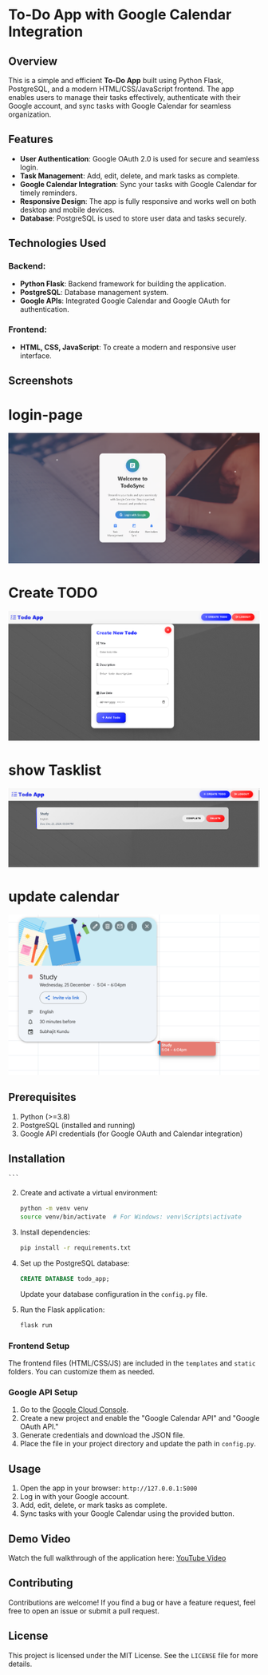 
# To-Do App with Google Calendar Integration

## Overview

This is a simple and efficient **To-Do App** built using Python Flask, PostgreSQL, and a modern HTML/CSS/JavaScript frontend. The app enables users to manage their tasks effectively, authenticate with their Google account, and sync tasks with Google Calendar for seamless organization.

## Features

- **User Authentication**: Google OAuth 2.0 is used for secure and seamless login.
- **Task Management**: Add, edit, delete, and mark tasks as complete.
- **Google Calendar Integration**: Sync your tasks with Google Calendar for timely reminders.
- **Responsive Design**: The app is fully responsive and works well on both desktop and mobile devices.
- **Database**: PostgreSQL is used to store user data and tasks securely.

## Technologies Used

### Backend:
- **Python Flask**: Backend framework for building the application.
- **PostgreSQL**: Database management system.
- **Google APIs**: Integrated Google Calendar and Google OAuth for authentication.

### Frontend:
- **HTML, CSS, JavaScript**: To create a modern and responsive user interface.

## Screenshots
# login-page
![To-Do App Screenshot](./public/images/a.png)
# Create TODO
![To-Do App Screenshot](./public/images/b.png)
# show Tasklist
![To-Do App Screenshot](./public/images/c.png)
# update calendar
![To-Do App Screenshot](./public/images/e.png)


## Prerequisites

1. Python (>=3.8)
2. PostgreSQL (installed and running)
3. Google API credentials (for Google OAuth and Calendar integration)


## Installation

<!-- ### Backend Setup
1. Clone the repository:
    ```bash
    git clone 
    cd todo-app -->
    ```

2. Create and activate a virtual environment:
    ```bash
    python -m venv venv
    source venv/bin/activate  # For Windows: venv\Scripts\activate
    ```

3. Install dependencies:
    ```bash
    pip install -r requirements.txt
    ```

4. Set up the PostgreSQL database:
    ```sql
    CREATE DATABASE todo_app;
    ```
    Update your database configuration in the `config.py` file.

5. Run the Flask application:
    ```bash
    flask run
    ```

### Frontend Setup
The frontend files (HTML/CSS/JS) are included in the `templates` and `static` folders. You can customize them as needed.

### Google API Setup
1. Go to the [Google Cloud Console](https://console.cloud.google.com/).
2. Create a new project and enable the "Google Calendar API" and "Google OAuth API."
3. Generate credentials and download the JSON file.
4. Place the file in your project directory and update the path in `config.py`.

## Usage
1. Open the app in your browser: `http://127.0.0.1:5000`
2. Log in with your Google account.
3. Add, edit, delete, or mark tasks as complete.
4. Sync tasks with your Google Calendar using the provided button.


## Demo Video
Watch the full walkthrough of the application here: [YouTube Video]()

## Contributing
Contributions are welcome! If you find a bug or have a feature request, feel free to open an issue or submit a pull request.

## License
This project is licensed under the MIT License. See the `LICENSE` file for more details.
